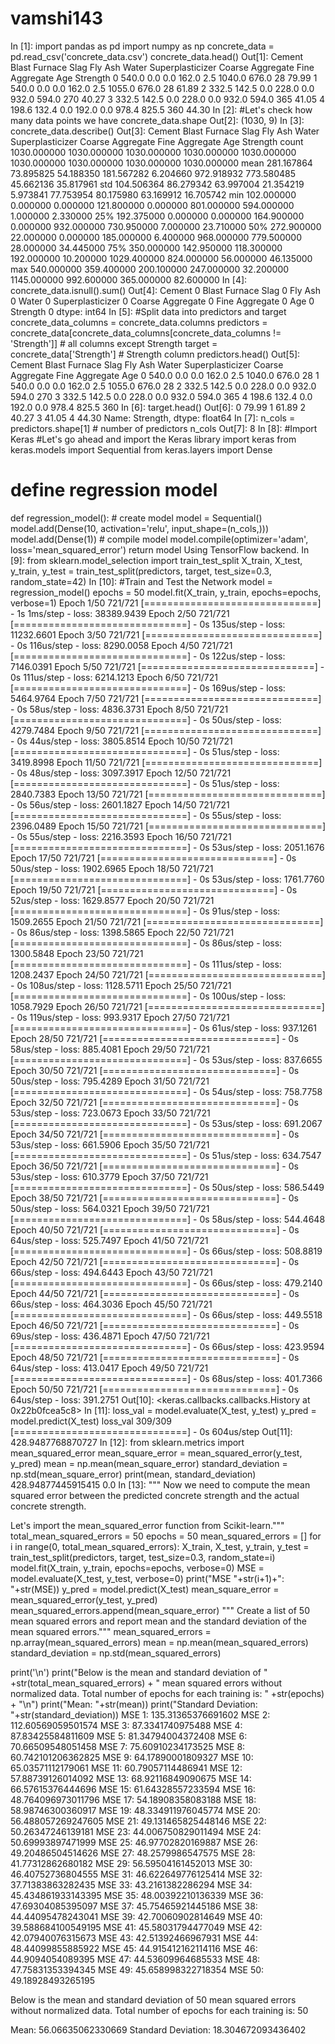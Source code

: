 # vamshi143
In [1]:
import pandas as pd
import numpy as np
concrete_data = pd.read_csv('concrete_data.csv')
concrete_data.head()
Out[1]:
Cement	Blast Furnace Slag	Fly Ash	Water	Superplasticizer	Coarse Aggregate	Fine Aggregate	Age	Strength
0	540.0	0.0	0.0	162.0	2.5	1040.0	676.0	28	79.99
1	540.0	0.0	0.0	162.0	2.5	1055.0	676.0	28	61.89
2	332.5	142.5	0.0	228.0	0.0	932.0	594.0	270	40.27
3	332.5	142.5	0.0	228.0	0.0	932.0	594.0	365	41.05
4	198.6	132.4	0.0	192.0	0.0	978.4	825.5	360	44.30
In [2]:
#Let's check how many data points we have
concrete_data.shape
Out[2]:
(1030, 9)
In [3]:
concrete_data.describe()
Out[3]:
Cement	Blast Furnace Slag	Fly Ash	Water	Superplasticizer	Coarse Aggregate	Fine Aggregate	Age	Strength
count	1030.000000	1030.000000	1030.000000	1030.000000	1030.000000	1030.000000	1030.000000	1030.000000	1030.000000
mean	281.167864	73.895825	54.188350	181.567282	6.204660	972.918932	773.580485	45.662136	35.817961
std	104.506364	86.279342	63.997004	21.354219	5.973841	77.753954	80.175980	63.169912	16.705742
min	102.000000	0.000000	0.000000	121.800000	0.000000	801.000000	594.000000	1.000000	2.330000
25%	192.375000	0.000000	0.000000	164.900000	0.000000	932.000000	730.950000	7.000000	23.710000
50%	272.900000	22.000000	0.000000	185.000000	6.400000	968.000000	779.500000	28.000000	34.445000
75%	350.000000	142.950000	118.300000	192.000000	10.200000	1029.400000	824.000000	56.000000	46.135000
max	540.000000	359.400000	200.100000	247.000000	32.200000	1145.000000	992.600000	365.000000	82.600000
In [4]:
concrete_data.isnull().sum()
Out[4]:
Cement                0
Blast Furnace Slag    0
Fly Ash               0
Water                 0
Superplasticizer      0
Coarse Aggregate      0
Fine Aggregate        0
Age                   0
Strength              0
dtype: int64
In [5]:
#Split data into predictors and target
concrete_data_columns = concrete_data.columns
predictors = concrete_data[concrete_data_columns[concrete_data_columns != 'Strength']] # all columns except Strength
target = concrete_data['Strength'] # Strength column
predictors.head()
Out[5]:
Cement	Blast Furnace Slag	Fly Ash	Water	Superplasticizer	Coarse Aggregate	Fine Aggregate	Age
0	540.0	0.0	0.0	162.0	2.5	1040.0	676.0	28
1	540.0	0.0	0.0	162.0	2.5	1055.0	676.0	28
2	332.5	142.5	0.0	228.0	0.0	932.0	594.0	270
3	332.5	142.5	0.0	228.0	0.0	932.0	594.0	365
4	198.6	132.4	0.0	192.0	0.0	978.4	825.5	360
In [6]:
target.head()
Out[6]:
0    79.99
1    61.89
2    40.27
3    41.05
4    44.30
Name: Strength, dtype: float64
In [7]:
n_cols = predictors.shape[1] # number of predictors
n_cols
Out[7]:
8
In [8]:
#Import Keras
#Let's go ahead and import the Keras library
import keras
from keras.models import Sequential
from keras.layers import Dense
# define regression model
def regression_model():
    # create model
    model = Sequential()
    model.add(Dense(10, activation='relu', input_shape=(n_cols,)))
    model.add(Dense(1))
    # compile model
    model.compile(optimizer='adam', loss='mean_squared_error')
    return model
Using TensorFlow backend.
In [9]:
from sklearn.model_selection import train_test_split
X_train, X_test, y_train, y_test = train_test_split(predictors, target, test_size=0.3, random_state=42)
In [10]:
#Train and Test the Network
model = regression_model()
epochs = 50
model.fit(X_train, y_train, epochs=epochs, verbose=1)
Epoch 1/50
721/721 [==============================] - 1s 1ms/step - loss: 38389.9439
Epoch 2/50
721/721 [==============================] - 0s 135us/step - loss: 11232.6601
Epoch 3/50
721/721 [==============================] - 0s 116us/step - loss: 8290.0058
Epoch 4/50
721/721 [==============================] - 0s 122us/step - loss: 7146.0391
Epoch 5/50
721/721 [==============================] - 0s 111us/step - loss: 6214.1213
Epoch 6/50
721/721 [==============================] - 0s 169us/step - loss: 5464.9764
Epoch 7/50
721/721 [==============================] - 0s 58us/step - loss: 4836.3731
Epoch 8/50
721/721 [==============================] - 0s 50us/step - loss: 4279.7484
Epoch 9/50
721/721 [==============================] - 0s 44us/step - loss: 3805.8514
Epoch 10/50
721/721 [==============================] - 0s 51us/step - loss: 3419.8998
Epoch 11/50
721/721 [==============================] - 0s 48us/step - loss: 3097.3917
Epoch 12/50
721/721 [==============================] - 0s 51us/step - loss: 2840.7383
Epoch 13/50
721/721 [==============================] - 0s 56us/step - loss: 2601.1827
Epoch 14/50
721/721 [==============================] - 0s 55us/step - loss: 2396.0489
Epoch 15/50
721/721 [==============================] - 0s 55us/step - loss: 2216.3593
Epoch 16/50
721/721 [==============================] - 0s 53us/step - loss: 2051.1676
Epoch 17/50
721/721 [==============================] - 0s 50us/step - loss: 1902.6965
Epoch 18/50
721/721 [==============================] - 0s 53us/step - loss: 1761.7760
Epoch 19/50
721/721 [==============================] - 0s 52us/step - loss: 1629.8577
Epoch 20/50
721/721 [==============================] - 0s 91us/step - loss: 1509.2655
Epoch 21/50
721/721 [==============================] - 0s 86us/step - loss: 1398.5865
Epoch 22/50
721/721 [==============================] - 0s 86us/step - loss: 1300.5848
Epoch 23/50
721/721 [==============================] - 0s 111us/step - loss: 1208.2437
Epoch 24/50
721/721 [==============================] - 0s 108us/step - loss: 1128.5711
Epoch 25/50
721/721 [==============================] - 0s 100us/step - loss: 1058.7929
Epoch 26/50
721/721 [==============================] - 0s 119us/step - loss: 993.9317
Epoch 27/50
721/721 [==============================] - 0s 61us/step - loss: 937.1261
Epoch 28/50
721/721 [==============================] - 0s 58us/step - loss: 885.4081
Epoch 29/50
721/721 [==============================] - 0s 53us/step - loss: 837.6655
Epoch 30/50
721/721 [==============================] - 0s 50us/step - loss: 795.4289
Epoch 31/50
721/721 [==============================] - 0s 54us/step - loss: 758.7758
Epoch 32/50
721/721 [==============================] - 0s 53us/step - loss: 723.0673
Epoch 33/50
721/721 [==============================] - 0s 53us/step - loss: 691.2067
Epoch 34/50
721/721 [==============================] - 0s 53us/step - loss: 661.5906
Epoch 35/50
721/721 [==============================] - 0s 51us/step - loss: 634.7547
Epoch 36/50
721/721 [==============================] - 0s 53us/step - loss: 610.3779
Epoch 37/50
721/721 [==============================] - 0s 50us/step - loss: 586.5449
Epoch 38/50
721/721 [==============================] - 0s 50us/step - loss: 564.0321
Epoch 39/50
721/721 [==============================] - 0s 58us/step - loss: 544.4648
Epoch 40/50
721/721 [==============================] - 0s 64us/step - loss: 525.7497
Epoch 41/50
721/721 [==============================] - 0s 66us/step - loss: 508.8819
Epoch 42/50
721/721 [==============================] - 0s 66us/step - loss: 494.6443
Epoch 43/50
721/721 [==============================] - 0s 66us/step - loss: 479.2140
Epoch 44/50
721/721 [==============================] - 0s 66us/step - loss: 464.3036
Epoch 45/50
721/721 [==============================] - 0s 66us/step - loss: 449.5518
Epoch 46/50
721/721 [==============================] - 0s 69us/step - loss: 436.4871
Epoch 47/50
721/721 [==============================] - 0s 66us/step - loss: 423.9594
Epoch 48/50
721/721 [==============================] - 0s 64us/step - loss: 413.0417
Epoch 49/50
721/721 [==============================] - 0s 68us/step - loss: 401.7366
Epoch 50/50
721/721 [==============================] - 0s 64us/step - loss: 391.2751
Out[10]:
<keras.callbacks.callbacks.History at 0x22b0fcea5c8>
In [11]:
loss_val = model.evaluate(X_test, y_test)
y_pred = model.predict(X_test)
loss_val
309/309 [==============================] - 0s 604us/step
Out[11]:
428.9487768870727
In [12]:
from sklearn.metrics import mean_squared_error
mean_square_error = mean_squared_error(y_test, y_pred)
mean = np.mean(mean_square_error)
standard_deviation = np.std(mean_square_error)
print(mean, standard_deviation)
428.94877445915415 0.0
In [13]:
"""
Now we need to compute the mean squared error between the predicted concrete strength and the actual concrete strength.

Let's import the mean_squared_error function from Scikit-learn."""
total_mean_squared_errors = 50
epochs = 50
mean_squared_errors = []
for i in range(0, total_mean_squared_errors):
    X_train, X_test, y_train, y_test = train_test_split(predictors, target, test_size=0.3, random_state=i)
    model.fit(X_train, y_train, epochs=epochs, verbose=0)
    MSE = model.evaluate(X_test, y_test, verbose=0)
    print("MSE "+str(i+1)+": "+str(MSE))
    y_pred = model.predict(X_test)
    mean_square_error = mean_squared_error(y_test, y_pred)
    mean_squared_errors.append(mean_square_error)
"""
Create a list of 50 mean squared errors and report mean and the standard deviation of the mean squared errors."""
mean_squared_errors = np.array(mean_squared_errors)
mean = np.mean(mean_squared_errors)
standard_deviation = np.std(mean_squared_errors)

print('\n')
print("Below is the mean and standard deviation of " +str(total_mean_squared_errors) + " mean squared errors without normalized data. Total number of epochs for each training is: " +str(epochs) + "\n")
print("Mean: "+str(mean))
print("Standard Deviation: "+str(standard_deviation))
MSE 1: 135.31365376691602
MSE 2: 112.60569059501574
MSE 3: 87.3341740975488
MSE 4: 87.83425584811609
MSE 5: 81.34794004372408
MSE 6: 70.66509548051458
MSE 7: 75.60910234173525
MSE 8: 60.742101206362825
MSE 9: 64.17890001809327
MSE 10: 65.03571112179061
MSE 11: 60.79057114486941
MSE 12: 57.88739126014092
MSE 13: 68.92116849090675
MSE 14: 66.57615376444696
MSE 15: 61.64328557233594
MSE 16: 48.764096973011796
MSE 17: 54.18908358083188
MSE 18: 58.98746300360917
MSE 19: 48.334911976045774
MSE 20: 56.488057269247605
MSE 21: 49.131465825448146
MSE 22: 50.26347246139181
MSE 23: 44.006750829011494
MSE 24: 50.69993897471999
MSE 25: 46.97702820169887
MSE 26: 49.20486504514626
MSE 27: 48.2579986547575
MSE 28: 41.77312862680182
MSE 29: 56.59504161452013
MSE 30: 46.40752736804555
MSE 31: 46.622649776125414
MSE 32: 37.71383863282435
MSE 33: 43.2161382286294
MSE 34: 45.434861933143395
MSE 35: 48.00392210136339
MSE 36: 47.69304085395097
MSE 37: 45.75465921445186
MSE 38: 44.44095478243041
MSE 39: 42.70060902814649
MSE 40: 39.588684100549195
MSE 41: 45.58031794477049
MSE 42: 42.07940076315673
MSE 43: 42.51392466967931
MSE 44: 48.44099855885922
MSE 45: 44.915412162114116
MSE 46: 44.9094054089395
MSE 47: 44.53609964685533
MSE 48: 47.75831353394345
MSE 49: 45.658998322718354
MSE 50: 49.18928493265195


Below is the mean and standard deviation of 50 mean squared errors without normalized data. Total number of epochs for each training is: 50

Mean: 56.06635062330669
Standard Deviation: 18.304672093436402
